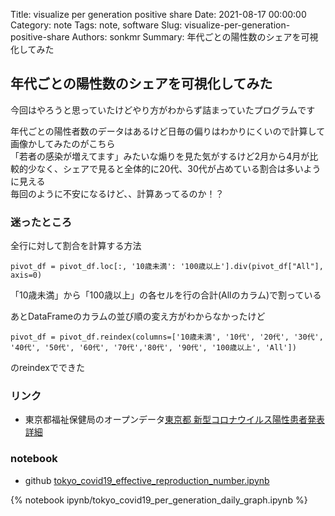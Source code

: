 Title: visualize per generation positive share
Date: 2021-08-17 00:00:00
Category: note
Tags: note, software
Slug: visualize-per-generation-positive-share
Authors: sonkmr
Summary: 年代ごとの陽性数のシェアを可視化してみた

## 年代ごとの陽性数のシェアを可視化してみた
今回はやろうと思っていたけどやり方がわからず詰まっていたプログラムです

年代ごとの陽性者数のデータはあるけど日毎の偏りはわかりにくいので計算して画像かしてみたのがこちら  
「若者の感染が増えてます」みたいな煽りを見た気がするけど2月から4月が比較的少なく、シェアで見ると全体的に20代、30代が占めている割合は多いように見える  
毎回のように不安になるけど、、計算あってるのか！？  

### 迷ったところ
全行に対して割合を計算する方法
```
pivot_df = pivot_df.loc[:, '10歳未満': '100歳以上'].div(pivot_df["All"], axis=0)
```
「10歳未満」から「100歳以上」の各セルを行の合計(Allのカラム)で割っている  

あとDataFrameのカラムの並び順の変え方がわからなかったけど  
```
pivot_df = pivot_df.reindex(columns=['10歳未満', '10代', '20代', '30代', '40代', '50代', '60代', '70代','80代', '90代', '100歳以上', 'All'])
```
のreindexでできた  

### リンク

- 東京都福祉保健局のオープンデータ[東京都 新型コロナウイルス陽性患者発表詳細](https://catalog.data.metro.tokyo.lg.jp/dataset/t000010d0000000068)

### notebook

- github [tokyo_covid19_effective_reproduction_number.ipynb](https://github.com/sonkm3/sonkm3.github.io/blob/main/content/ipynb/tokyo_covid19_per_generation_daily_graph.ipynb)

{% notebook ipynb/tokyo_covid19_per_generation_daily_graph.ipynb %}
